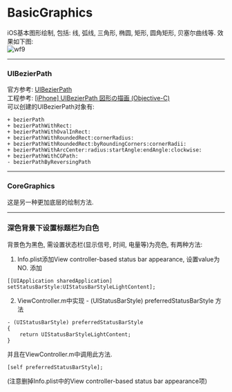 # BasicGraphics
iOS基本图形绘制, 包括: 线, 弧线, 三角形, 椭圆, 矩形, 圆角矩形, 贝塞尔曲线等. 效果如下图:  
![wf9](http://7xtauc.com2.z0.glb.clouddn.com/wf9.png)

---
### UIBezierPath  
官方参考: [UIBezierPath](https://developer.apple.com/library/ios/documentation/UIKit/Reference/UIBezierPath_class/)  
工程参考: [[iPhone] UIBezierPath 図形の描画 (Objective-C)](https://akira-watson.com/iphone/uibezierpath_objective-c.html)  
可以创建的UIBezierPath对象有:  
```
+ bezierPath
+ bezierPathWithRect:
+ bezierPathWithOvalInRect:
+ bezierPathWithRoundedRect:cornerRadius:
+ bezierPathWithRoundedRect:byRoundingCorners:cornerRadii:
+ bezierPathWithArcCenter:radius:startAngle:endAngle:clockwise:
+ bezierPathWithCGPath:
- bezierPathByReversingPath   
```  

---
### CoreGraphics
这是另一种更加底层的绘制方法.  

---

### 深色背景下设置标题栏为白色
背景色为黑色, 需设置状态栏(显示信号, 时间, 电量等)为亮色, 有两种方法:  
1. Info.plist添加View controller-based status bar appearance, 设置value为NO. 添加    
```
[[UIApplication sharedApplication] setStatusBarStyle:UIStatusBarStyleLightContent];  
```  

2. ViewController.m中实现 - (UIStatusBarStyle) preferredStatusBarStyle 方法     

```
- (UIStatusBarStyle) preferredStatusBarStyle
{
    return UIStatusBarStyleLightContent;
}
```   

并且在ViewController.m中调用此方法.  
```
[self preferredStatusBarStyle];
```
(注意删掉Info.plist中的View controller-based status bar appearance项)
